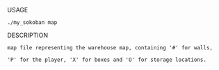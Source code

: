 USAGE

	./my_sokoban map
  
DESCRIPTION

	map	file representing the warehouse map, containing '#' for walls, 
  
	'P' for the player, 'X' for boxes and 'O' for storage locations.
